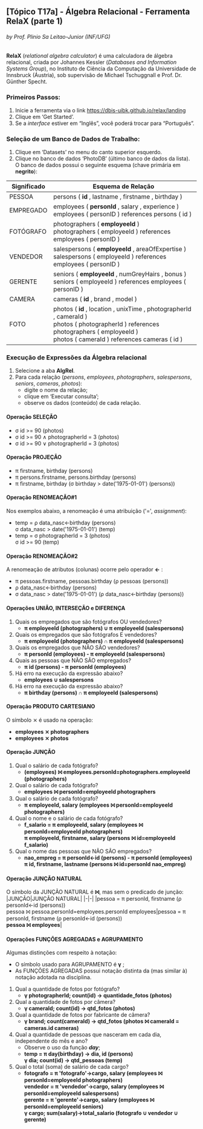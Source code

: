 ## [Tópico T17a] - Álgebra Relacional - Ferramenta RelaX (parte 1)
###### *by Prof. Plinio Sa Leitao-Junior (INF/UFG)*

**RelaX** (_relational algebra calculator_) é uma calculadora de álgebra relacional, criada por Johannes Kessler (_Databases and Information Systems Group_), no Instituto de Ciência da Computação da Universidade de Innsbruck (Áustria), sob supervisão de Michael Tschuggnall e Prof. Dr. Günther Specht.

### Primeiros Passos:
1. Inicie a ferramenta via o link https://dbis-uibk.github.io/relax/landing
1. Clique em ‘Get Started’.
1. Se a _interface_ estiver em “Inglês”, você poderá trocar para “Português”.

### Seleção de um **Banco de Dados de Trabalho**:
1. Clique em ‘Datasets’ no menu do canto superior esquerdo.
1. Clique no banco de dados ‘PhotoDB’ (último banco de dados da lista).<br>O banco de dados possui o seguinte esquema (chave primária em **negrito**):

|Significado|Esquema de Relação|
|-|-|
|PESSOA|persons ( **id** , lastname , firstname , birthday )|
|EMPREGADO|employees ( **personId** , salary , experience )<br>employees ( personID ) references persons ( id )|
|FOTÓGRAFO|photographers ( **employeeId** )<br>photographers ( employeeId ) references employees ( personID )|
|VENDEDOR|salespersons ( **employeeId** , areaOfExpertise )<br>salespersons ( employeeId ) references employees ( personID )|
|GERENTE|seniors ( **employeeId** , numGreyHairs , bonus )<br>seniors ( employeeId ) references employees ( personID )|
|CAMERA|cameras ( **id** , brand , model )|
|FOTO|photos ( **id** , location , unixTime , photographerId , cameraId )<br>photos ( photographerId ) references photographers ( employeeId )<br>photos ( cameraId ) references cameras ( id )|

### Execução de Expressões da Álgebra relacional

1. Selecione a aba **AlgRel**.
1. Para cada relação (_persons_, _employees_, _photographers_, _salespersons_, _seniors_, _cameras_, _photos_):
   - digite o nome da relação;
   - clique em ‘Executar consulta’;
   - observe os dados (conteúdo) de cada relação.

#### Operação SELEÇÃO

- σ id >= 90 (photos)
- σ id >= 90 ∧ photographerId = 3 (photos)
- σ id >= 90 ∨ photographerId = 3 (photos)

#### Operação PROJEÇÃO

- π firstname, birthday (persons)
- π persons.firstname, persons.birthday (persons)
- π firstname, birthday (σ birthday > date('1975-01-01') (persons))

#### Operação RENOMEAÇÃO#1

Nos exemplos abaixo, a renomeação é uma atribuição ('=', _assignment_):
- temp = ρ data_nasc←birthday (persons)<br>σ data_nasc > date('1975-01-01') (temp)
- temp = σ photographerId = 3 (photos)<br>σ id >= 90 (temp)

#### Operação RENOMEAÇÃO#2

A renomeação de atributos (colunas) ocorre pelo operador **←** :
- π pessoas.firstname, pessoas.birthday (ρ pessoas (persons))
- ρ data_nasc←birthday (persons)
- σ data_nasc > date('1975-01-01') (ρ data_nasc←birthday (persons))

#### Operações UNIÃO, INTERSEÇÃO e DIFERENÇA

1. Quais os empregados que são fotógrafos OU vendedores?
   - **π employeeId (photographers) ∪ π employeeId (salespersons)**
1. Quais os empregados que são fotógrafos E vendedores?
   - **π employeeId (photographers) ∩ π employeeId (salespersons)**
1. Quais os empregados que NÃO SÃO vendedores?
   - **π personId (employees) - π employeeId (salespersons)**
1. Quais as pessoas que NÃO SÃO empregados?
   - **π id (persons) - π personId (employees)**
1. Há erro na execução da expressão abaixo?
   - **employees ∪ salespersons**
1. Há erro na execução da expressão abaixo?
   - **π birthday (persons) ∩ π employeeId (salespersons)**

#### Operação PRODUTO CARTESIANO

O símbolo ⨯ é usado na operação:
- **employees ⨯ photographers**
- **employees ⨯ photos**

#### Operação JUNÇÃO

1. Qual o salário de cada fotógrafo?
   - **(employees) ⨝ employees.personId=photographers.employeeId (photographers)**
1. Qual o salário de cada fotógrafo?
   - **employees ⨝ personId=employeeId photographers**
1. Qual o salário de cada fotógrafo?
   - **π employeeId, salary (employees ⨝ personId=employeeId photographers)**
1. Qual o nome e o salário de cada fotógrafo?
   - **f_salario = π employeeId, salary (employees ⨝ personId=employeeId photographers)**<br>**π employeeId, firstname, salary (persons ⨝ id=employeeId f_salario)**
1. Qual o nome das pessoas que NÃO SÃO empregados?
   - **nao_empreg = π personId←id (persons) - π personId (employees)**<br>**π id, firstname, lastname (persons ⨝ id=personId nao_empreg)**

#### Operação JUNÇÃO NATURAL

O símbolo da JUNÇÃO NATURAL é **⨝**, mas sem o predicado de junção:
|JUNÇÃO|JUNÇÃO NATURAL|
|-|-|
|pessoa = π personId, firstname (ρ personId←id (persons))<br>pessoa ⨝ pessoa.personId=employees.personId employees|pessoa = π personId, firstname (ρ personId←id (persons))<br>**pessoa ⨝ employees**|

#### Operações FUNÇÕES AGREGADAS e AGRUPAMENTO

Algumas distinções com respeito à notação:
- O símbolo usado para AGRUPAMENTO é **γ** ;
- As FUNÇÕES AGREGADAS possui notação distinta da (mas similar à) notação adotada na disciplina.

1. Qual a quantidade de fotos por fotógrafo?
   - **γ photographerId; count(id) → quantidade_fotos (photos)**
1. Qual a quantidade de fotos por câmera?
   - **γ cameraId; count(id) → qtd_fotos (photos)**
1. Qual a quantidade de fotos por fabricante de câmera?
   - **γ brand; count(cameraId) → qtd_fotos (photos ⨝ cameraId = cameras.id cameras)**
1. Qual a quantidade de pessoas que nasceram em cada dia, independente do mês e ano?
   - Observe o uso da função **_day_**;
   - **temp = π day(birthday) → dia, id (persons)**<br>**γ dia; count(id) → qtd_pessoas (temp)**
1. Qual o total (soma) de salário de cada cargo?
   - **fotografo = π 'fotografo'→cargo, salary (employees ⨝ personId=employeeId photographers)**<br>
**vendedor  = π 'vendedor'→cargo,   salary (employees ⨝ personId=employeeId salespersons)**<br>
**gerente   = π 'gerente'→cargo,    salary (employees ⨝ personId=employeeId seniors)**<br>
**γ cargo; sum(salary)→total_salario (fotografo ∪ vendedor ∪ gerente)**

